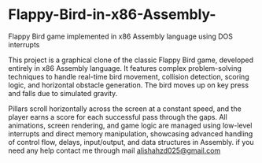 # Flappy-Bird-in-x86-Assembly-
Flappy Bird game implemented in x86 Assembly language using DOS interrupts

This project is a graphical clone of the classic Flappy Bird game, developed entirely in x86 Assembly language. It features complex problem-solving techniques to handle real-time bird movement, collision detection, 
scoring logic, and horizontal obstacle generation. The bird moves up on key press and falls due to simulated gravity.

Pillars scroll horizontally across the screen at a constant speed, and the player earns a score 
for each successful pass through the gaps. All animations, screen rendering, and game logic are managed using low-level interrupts and direct memory manipulation, showcasing advanced handling of control flow, 
delays, input/output, and data structures in Assembly.
if you need any help contact me through mail 
alishahzd025@gmail.com 

